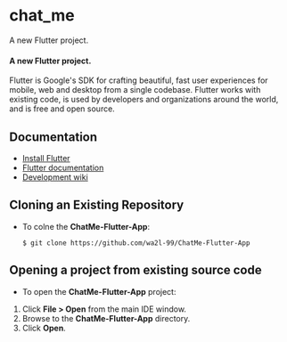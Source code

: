 # chat_me

A new Flutter project.

#### A new Flutter project.

Flutter is Google's SDK for crafting beautiful, fast user experiences for
mobile, web and desktop from a single codebase. Flutter works with existing
code, is used by developers and organizations around the world, and is free
and open source.

## Documentation

* [Install Flutter](https://flutter.dev/get-started/)
* [Flutter documentation](https://flutter.dev/docs)
* [Development wiki](https://github.com/flutter/flutter/wiki)

## Cloning an Existing Repository

* To colne the **ChatMe-Flutter-App**:
  ```
  $ git clone https://github.com/wa2l-99/ChatMe-Flutter-App
  ```
## Opening a project from existing source code

* To open the **ChatMe-Flutter-App** project: 

 1. Click **File > Open** from the main IDE window.
 1. Browse to the **ChatMe-Flutter-App** directory.
 1. Click **Open**.

